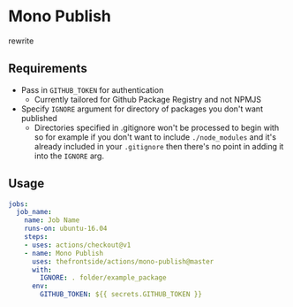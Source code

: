 # Mono Publish
<!-- This action will authenticate for Github Package Registry and loop over the `PACKAGES` argument to publish each package with the branch name as its tag. Once the action is done publishing, it will generate a comment (if this action is run on a pull request) with instructions on how to access each package. --> rewrite

## Requirements
- Pass in `GITHUB_TOKEN` for authentication
  - Currently tailored for Github Package Registry and not NPMJS
- Specify `IGNORE` argument for directory of packages you don't want published
  - Directories specified in .gitignore won't be processed to begin with so for example if you don't want to include `./node_modules` and it's already included in your `.gitignore` then there's no point in adding it into the `IGNORE` arg.

## Usage
```yaml
jobs:
  job_name:
    name: Job Name
    runs-on: ubuntu-16.04
    steps:
    - uses: actions/checkout@v1
    - name: Mono Publish
      uses: thefrontside/actions/mono-publish@master
      with:
        IGNORE: . folder/example_package
      env:
        GITHUB_TOKEN: ${{ secrets.GITHUB_TOKEN }}
```
